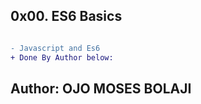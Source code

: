 ## 0x00. ES6 Basics

```diff

- Javascript and Es6
+ Done By Author below:

```
## Author: OJO MOSES BOLAJI
